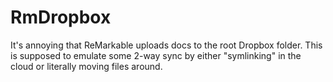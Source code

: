 
# RmDropbox

It's annoying that ReMarkable uploads docs to the root Dropbox folder.
This is supposed to emulate some 2-way sync by either "symlinking" in the cloud
or literally moving files around.

